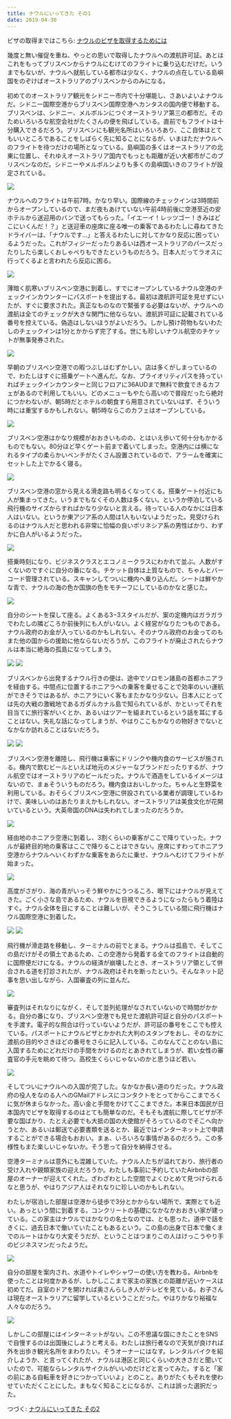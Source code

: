 ```yaml
---
title: ナウルにいってきた その1
date: 2019-04-30
---
```


ビザの取得まではこちら: [ナウルのビザを取得するためには](/post/1557095327/)<br>

幾度と無い催促を重ね、やっとの思いで取得したナウルへの渡航許可証。あとはこれをもってブリスベンからナウルにむけてのフライトに乗り込むだけだ。いうまでもないが、ナウルへ就航している都市は少なく、ナウルの点在している島嶼国をのぞけばオーストラリアのブリスベンからのみになる。

初めてのオーストラリア観光をシドニー市内で十分堪能し、さあいよいよナウルだ。シドニー国際空港からブリスベン国際空港へカンタスの国内便で移動する。ブリスベンは、シドニー、メルボルンにつぐオーストラリア第三の都市だ。そのためいろいろな航空会社がたくさんの便を飛ばしている。直前でもフライトは十分購入できるだろう。ブリスベンにも観光名所はいろいろあり、ここ自体はとてもいいところであることをしばらく先に知ることになるが、いまはただナウルへのフライトを待つだけの場所となっている。島嶼国の多くはオーストラリアの北東に位置し、それゆえオーストラリア国内でもっとも距離が近い大都市がこのブリスベンなのだ。シドニーやメルボルンよりも多くの島嶼国いきのフライトが設定されている。

![](https://photos.smugmug.com/photos/i-prmZ72F/0/30f558a3/X3/i-prmZ72F-X3.jpg)

ナウルへのフライトは午前7時。かなり早い。国際線のチェックインは3時間前からオープンしているので、まだ夜もあけていない午前4時前後に空港至近の安ホテルから送迎用のバンで送ってもらった。「イエーイ！レッツゴー！きみはどこにいくんだ！？」と送迎車の座席に座る唯一の乗客であるわたしに尋ねてきたドライバーは、「ナウルです…」と答えるわたしに対してかなり反応に困っているようだった。これがフィジーだったりあるいは西オーストラリアのパースだったりしたら楽しくおしゃべりもできたというものだろう。日本人だってラオスに行ってくるよと言われたら反応に困る。

![](https://photos.smugmug.com/photos/i-fRCFxDf/0/9ec25ce5/X3/i-fRCFxDf-X3.jpg)

薄暗く肌寒いブリスベン空港に到着し、すでにオープンしているナウル空港のチェックインカウンターにパスポートを提出する。最初は渡航許可証を見せずにいたが、すぐに要求された。真正なものなので緊張する必要はないが、ナウルへの渡航は全てのチェックが大きな関門に他ならない。渡航許可証に記載されている番号を控えている。偽造はしないほうがよいだろう。しかし預け荷物もないわたしのチェックインは1分とかからず完了する。世にも珍しいナウル航空のチケットが無事発券された。

![](https://photos.smugmug.com/photos/i-w6xbwrj/0/3dd3dc6d/X3/i-w6xbwrj-X3.jpg)

早朝のブリスベン空港での暇つぶしはむずかしい。店は多くがしまっているので、わたしはすぐに搭乗ゲートへ進んだ。なお、プライオリティパスを持っていればチェックインカウンターと同じフロアに36AUDまで無料で飲食できるカフェがあるので利用してもいい。どのメニューもやたら高いので普段だったら絶対につかわないが、朝5時だとホテルの朝食すら用意されていないはず、そういう時には重宝するかもしれない。朝5時ならこのカフェはオープンしている。

![](https://photos.smugmug.com/photos/i-7ZJRCMv/0/4b19beaa/X3/i-7ZJRCMv-X3.jpg)

ブリスベン空港はかなり規模がおおきいものの、とはいえ歩いて何十分もかかるものでもない。80分ほど早くゲート前まで着いてしまった。空港内には横になれるタイプの柔らかいベンチがたくさん設置されているので、アラームを確実にセットした上でかるく寝る。

![](https://photos.smugmug.com/photos/i-SkNK5f8/0/2130787a/X3/i-SkNK5f8-X3.jpg)

ブリスベン空港の窓から見える滑走路も明るくなってくる。搭乗ゲート付近にも人が集まってきた。いうまでもなくその人数は多くない。というか停泊している飛行機のサイズからすればかなり少ないと言える。待っている人のなかには日本人はいない。というか東アジア系の人間は1人もいないようだった。見受けられるのはナウル人だと思われる非常に恰幅の良いポリネシア系の男性ばかり、わずかに白人がいるようだった。

![](https://photos.smugmug.com/photos/i-m2Pkr33/0/50151bca/X3/i-m2Pkr33-X3.jpg)

搭乗時刻になり、ビジネスクラスとエコノミークラスにわかれて並ぶ。人数がすくないのですぐに自分の番になる。チケット自体は上質なもので、ちゃんとバーコード管理されている。スキャンしてついに機内へ乗り込んだ。シートは鮮やかな青で、ナウルの海の色か国旗の色をモチーフにしているのかなと感じた。

![](https://photos.smugmug.com/photos/i-ZSC8k2X/0/3b240718/X3/i-ZSC8k2X-X3.jpg)

自分のシートを探して座る。よくある3−3スタイルだが、案の定機内はガラガラでわたしの隣どころか前後列にも人がいない。よく経営がなりたつものである。ナウル政府のお金が入っているのかもしれない。そのナウル政府のお金ってのもまた他の国からの援助に他ならないだろうが。このフライトが廃止されたらナウルは本当に絶海の孤島になってしまう。

![](https://photos.smugmug.com/photos/i-DSJS9Sf/0/164e2809/X3/i-DSJS9Sf-X3.jpg)
![](https://photos.smugmug.com/photos/i-5TsrdX6/0/47a96f76/X3/i-5TsrdX6-X3.jpg)

ブリスベンから出発するナウル行きの便は、途中でソロモン諸島の首都ホニアラを経由する。中間点に位置するホニアラへの乗客を乗せることで効率のいい運航ができそうではあるが、ホニアラにいく客もまたかなり少ない。日本人にとっては先の大戦の激戦地であるガダルカナル島で知られているが、かといってそれを目当てに旅行客がいくとか、あるいはツアーを組まれているという話を耳にすることはない。失礼な話になってしまうが、やはりここもかなりの物好きでないとなかなか訪れることはないだろう。

![](https://photos.smugmug.com/photos/i-zbJ4fkV/0/e2816319/X3/i-zbJ4fkV-X3.jpg)
![](https://photos.smugmug.com/photos/i-DQMKdXq/0/6eb81278/X3/i-DQMKdXq-X3.jpg)

ブリスベン空港を離陸し、飛行機は乗客にドリンクや機内食のサービスが施される。機内で飲むビールといえば地元のメジャーなブランドだったりするが、ナウル航空ではオーストラリアのビールだった。ナウルで酒造をしているイメージはないので、まぁそういうものだろう。機内食はおいしかった。ちゃんと生野菜を利用している。おそらくブリスベン空港に併設されている業者が調理しているわけで、美味しいのはあたりまえかもしれない。オーストラリアは美食文化が花開いているという。大英帝国のDNAは失われてしまったのだろうか。

![](https://photos.smugmug.com/photos/i-b3VRTk6/0/be0ddd2b/X3/i-b3VRTk6-X3.jpg)

経由地のホニアラ空港に到着し、3割くらいの乗客がここで降りていった。ナウルが最終目的地の乗客はここで降りることはできない。座席にすわってホニアラ空港からナウルへいくわずかな乗客をあらたに乗せ、ナウルへむけてフライトが始まった。

![](https://photos.smugmug.com/photos/i-DpGZZmz/0/9cc37d8b/X3/i-DpGZZmz-X3.jpg)

高度がさがり、海の青がいっそう鮮やかにうつるころ、眼下にはナウルが見えてきた。ごく小さな島であるため、ナウルを目視できるようになったらもう着陸はすぐ。ナウル全体を目にすることは難しいが、そうこうしている間に飛行機はナウル国際空港に到着した。

![](https://photos.smugmug.com/photos/i-33qF9Nf/0/7b8ec787/X3/i-33qF9Nf-X3.jpg)
![](https://photos.smugmug.com/photos/i-QTg5gCr/0/3361e8a2/X3/i-QTg5gCr-X3.jpg)

飛行機が滑走路を移動し、ターミナルの前でとまる。ナウルは孤島で、そしてこの島だけがその領土であるため、この空港から発着する全てのフライトは自動的に国際便だけになる。ナウルの経済が崩壊したとき、オーストラリア領として併合される道を打診されたが、ナウル政府はそれを断ったという。そんなネット記事を思い出しながら、入国審査の列に並んだ。

![](https://photos.smugmug.com/photos/i-tsX88WJ/0/a64cf5c8/X3/i-tsX88WJ-X3.jpg)

審査列はそれなりにながく、そして並列処理がなされていないので時間がかかる。自分の番になり、ブリスベン空港でも見せた渡航許可証と自分のパスポートを手渡す。電子的な照合は行っていないようだが、許可証の番号をここでも控えている。パスポートにナウルビザとかかれた大判のスタンプをおし、そのなかに渡航の目的やさきほどの番号をさらに記入している。このなんてことのない島に入国するためにどれだけの手間をかけるのだとあきれてしまうが、若い女性の審査官の手元を眺めて待つ。高校生くらいじゃないのかと思うほど若い。

![](https://photos.smugmug.com/photos/i-WM2fdD3/0/42568ca4/X3/i-WM2fdD3-X3.jpg)

そしてついにナウルへの入国が完了した。なかなか長い道のりだった。ナウル政府の役人をなのる人へのGMailアドレスにコンタクトをとってからここまでろくに気が休まらなかった。高い金と手間をかけてここまできた。本来日本国民が日本国内でビザを取得するのはとても簡単なのだ。そもそも渡航に際してビザが不要な国ばかり、たとえ必要でも大抵の国の大使館がそろっているのでそこへ向かうとか、あるいは郵送で必要書類を送るとか、最近ではインターネット上で申請することができる場合もおおい。まぁ、いろいろな事情があるのだろう。この多様性もまた楽しいじゃないか。そう思って自分を納得させる。

空港ターミナルは意外にも混雑していた。ナウル人たちが溢れており、旅行者の受け入れや親類家族の迎えだろうか。わたしも事前に予約していたAirbnbの部屋のオーナーが迎えてくれた。ざわざわとした空間でよくひとめて見つけられるなと思うが、やはりアジア人はそれなりに珍しいのかもしれない。

わたしが宿泊した部屋は空港から徒歩で3分とかからない場所で、実際とても近い。あっという間に到着する。コンクリートの基礎になかなかおおきい家が建っている。この家主はナウルではかなりの名士なのでは、とも思った。道中で話をきくに、過去日本で働いていたこともあるという。この島の出身で日本で働くまでのルートはかなり大変そうだが、ということはつまりこの人はけっこうやり手のビジネスマンだったようだ。

![](https://photos.smugmug.com/photos/i-H89XLdC/0/841c234a/X3/i-H89XLdC-X3.jpg)

自分の部屋を案内され、水道やトイレやシャワーの使い方を教わる。Airbnbを使ったことは何度かあるが、しかしここまで家主の家族との距離が近いケースは初めてだ。自室のドアを開ければ奥さんらしき人がテレビを見ている。お子さんは現在オーストラリアに留学しているということだった。やはりかなり裕福な人々なのだろう。

![](https://photos.smugmug.com/photos/i-qXcNpVX/0/b8974f24/X3/i-qXcNpVX-X3.jpg)

しかしこの部屋にはインターネットがない。この不思議な国にきたことをSNSで自慢するのは出国後にしようと考える。わたしは旅行者なので天気が良ければ外を出歩き観光名所をまわりたい。そうオーナーにはなす。レンタルバイクを紹介しようか、と言ってくれたが、ナウルは港区と同じくらいの大きさだと聞いていたので、可能ならレンタルサイクルがいいのだけどと言ってみた。すると「家の前にある自転車を好きにつかっていいよ」とのこと。ありがたくもそれを使わせていただくことにした。まもなく知ることになるが、これは誤った選択だった。

つづく: [ナウルにいってきた その2](/post/1585460288/)

